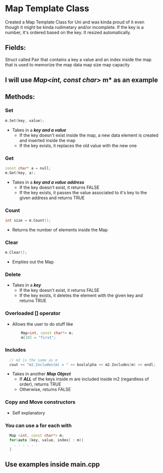 # Map Template Class

Created a Map Template Class for Uni and was kinda proud of it even though it might be kinda rudimetary and/or incomplete.
If the key is a number, it's ordered based on the key.
It resized automatically.

## Fields:
Struct called Pair that contains a key a value and an index inside the map that is used to memorize the map data
map size
map capacity

## I will use *Map<int, const char*> m* as an example

## Methods:
### Set 
```cpp
m.Set(key, value);
```
- Takes in a ***key and a value***
  - If the key doesn't exist inside the map, a new data element is created and inserted inside the map
  - If the key exists, it replaces the old value with the new one
### Get
```cpp
const char* a = null;
m.Get(key, a);
```
- Takes in a ***key and a value address***
  - If the key doesn't exist, it returns FALSE
  - If the key exists, it passes the value associated to it's key to the given address and returns TRUE
### Count
```cpp
int size = m.Count();
``` 
- Returns the number of elements inside the Map
### Clear
```cpp
m.Clear();
```
- Empties out the Map
### Delete
- Takes in a ***key***
  - If the key doesn't exist, it returns FALSE
  - If the key exists, it deletes the element with the given key and returns TRUE
### Overloaded [] operator
- Allows the user to do stuff like
    ```cpp
        Map<int, const char*> m;
        m[10] = "first";
    ```
### Includes
```cpp
  // m2 is the same as m
  cout << "m2.Includes(m) = " << boolalpha << m2.Includes(m) << endl;
```
- Takes in another ***Map Object***
  - If ***ALL*** of the keys inside m are included inside m2 (regardless of order), returns TRUE
  - Otherwise, returns FALSE
  
### Copy and Move constructors
- Self explanatory

### You can use a for each with
  ```cpp
    Map <int, const char*> m;
    for(auto [key, value, index] : m){
      . . . . . .
    }
  ```

## Use examples inside main.cpp

